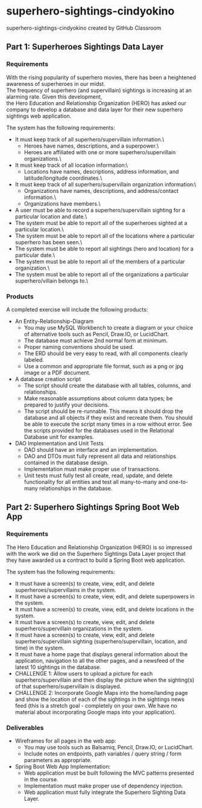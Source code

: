 # superhero-sightings-cindyokino
superhero-sightings-cindyokino created by GitHub Classroom

## Part 1: Superheroes Sightings Data Layer

### Requirements
With the rising popularity of superhero movies, there has been a heightened awareness of superheroes in our midst.\
The frequency of superhero (and supervillain) sightings is increasing at an alarming rate. Given this development,\
the Hero Education and Relationship Organization (HERO) has asked our company to develop a database and data layer for their new superhero sightings web application.

The system has the following requirements:

* It must keep track of all superhero/supervillain information.\
  * Heroes have names, descriptions, and a superpower.\
  * Heroes are affiliated with one or more superhero/supervillain organizations.\
* It must keep track of all location information:\
  * Locations have names, descriptions, address information, and latitude/longitude coordinates.\
* It must keep track of all superhero/supervillain organization information:\
  * Organizations have names, descriptions, and address/contact information.\
  * Organizations have members.\
* A user must be able to record a superhero/supervillain sighting for a particular location and date.\
* The system must be able to report all of the superheroes sighted at a particular location.\
* The system must be able to report all of the locations where a particular superhero has been seen.\
* The system must be able to report all sightings (hero and location) for a particular date.\
* The system must be able to report all of the members of a particular organization.\
* The system must be able to report all of the organizations a particular superhero/villain belongs to.\

### Products
A completed exercise will include the following products:

* An Entity-Relationship-Diagram
  * You may use MySQL Workbench to create a diagram or your choice of alternative tools such as Pencil, Draw.IO, or LucidChart.
  * The database must achieve 2nd normal form at minimum.
  * Proper naming conventions should be used.
  * The ERD should be very easy to read, with all components clearly labeled.
  * Use a common and appropriate file format, such as a png or jpg image or a PDF document.
* A database creation script
  * The script should create the database with all tables, columns, and relationships.
  * Make reasonable assumptions about column data types; be prepared to justify your decisions.
  * The script should be re-runnable. This means it should drop the database and all objects if they exist and recreate them. 
  You should be able to execute the script many times in a row without error. See the scripts provided for the databases used in the Relational Database unit for examples.
* DAO Implementation and Unit Tests
  * DAO should have an interface and an implementation.
  * DAO and DTOs must fully represent all data and relationships contained in the database design.
  * Implementation must make proper use of transactions.
  * Unit tests must fully test all create, read, update, and delete functionality for all entities and test all many-to-many and one-to-many relationships in the database.
  
  
## Part 2: Superhero Sightings Spring Boot Web App  

### Requirements
The Hero Education and Relationship Organization (HERO) is so impressed with the work we did on the Superhero Sightings Data Layer project that they have awarded us a contract to build a Spring Boot web application.

The system has the following requirements:

* It must have a screen(s) to create, view, edit, and delete superheroes/supervillains in the system.
* It must have a screen(s) to create, view, edit, and delete superpowers in the system.
* It must have a screen(s) to create, view, edit, and delete locations in the system.
* It must have a screen(s) to create, view, edit, and delete superhero/supervillain organizations in the system.
* It must have a screen(s) to create, view, edit, and delete superhero/supervillain sighting (superhero/supervillain, location, and time) in the system.
* It must have a home page that displays general information about the application, navigation to all the other pages, and a newsfeed of the latest 10 sightings in the database.
* CHALLENGE 1: Allow users to upload a picture for each superhero/supervillain and then display the picture when the sighting(s) of that superhero/supervillain is displayed.
* CHALLENGE 2: Incorporate Google Maps into the home/landing page and show the location of each of the sightings in the sightings news feed (this is a stretch goal - completely on your own. We have no material about incorporating Google maps into your application).

### Deliverables

* Wireframes for all pages in the web app:
  * You may use tools such as Balsamiq, Pencil, Draw.IO, or LucidChart.
  * Include notes on endpoints, path variables / query string / form parameters as appropriate.
* Spring Boot Web App Implementation:
  * Web application must be built following the MVC patterns presented in the course.
  * Implementation must make proper use of dependency injection.
  * Web application must fully integrate the Superhero Sighting Data Layer.
